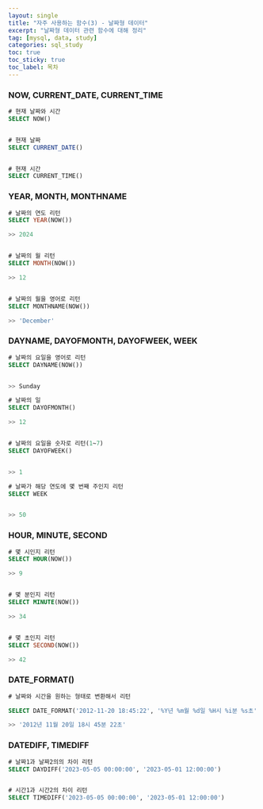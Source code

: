 ```yaml
---
layout: single
title: "자주 사용하는 함수(3) - 날짜형 데이터"
excerpt: "날짜형 데이터 관련 함수에 대해 정리"
tag: [mysql, data, study]
categories: sql_study
toc: true
toc_sticky: true
toc_label: 목차
---
```




### NOW, CURRENT_DATE, CURRENT_TIME

```sql
# 현재 날짜와 시간
SELECT NOW()


# 현재 날짜 
SELECT CURRENT_DATE()


# 현재 시간
SELECT CURRENT_TIME()
```





### YEAR, MONTH, MONTHNAME

```sql
# 날짜의 연도 리턴
SELECT YEAR(NOW())

>> 2024


# 날짜의 월 리턴
SELECT MONTH(NOW())

>> 12


# 날짜의 월을 영어로 리턴
SELECT MONTHNAME(NOW())

>> 'December'
```



### DAYNAME, DAYOFMONTH, DAYOFWEEK, WEEK

```sql
# 날짜의 요일을 영어로 리턴
SELECT DAYNAME(NOW())


>> Sunday

# 날짜의 일
SELECT DAYOFMONTH()

>> 12


# 날짜의 요일을 숫자로 리턴(1~7)
SELECT DAYOFWEEK()


>> 1

# 날짜가 해당 연도에 몇 번째 주인지 리턴
SELECT WEEK


>> 50
```



### HOUR, MINUTE, SECOND

```sql
# 몇 시인지 리턴
SELECT HOUR(NOW())

>> 9


# 몇 분인지 리턴
SELECT MINUTE(NOW())

>> 34


# 몇 초인지 리턴
SELECT SECOND(NOW())

>> 42
```



### DATE_FORMAT()

```sql
# 날짜와 시간을 원하는 형태로 변환해서 리턴

SELECT DATE_FORMAT('2012-11-20 18:45:22', '%Y년 %m월 %d일 %H시 %i분 %s초') AS formatted_date;

>> '2012년 11월 20일 18시 45분 22초'
```





### DATEDIFF, TIMEDIFF

```sql
# 날짜1과 날짜2의의 차이 리턴
SELECT DAYDIFF('2023-05-05 00:00:00', '2023-05-01 12:00:00')


# 시간1과 시간2의 차이 리턴
SELECT TIMEDIFF('2023-05-05 00:00:00', '2023-05-01 12:00:00')
```

